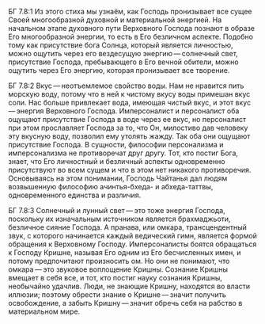 БГ 7.8:1	Из этого стиха мы узнаём, как Господь пронизывает все сущее Своей многообразной духовной и материальной энергией. На начальном этапе духовного пути Верховного Господа познают в образе Его многообразной энергии, то есть в Его безличном аспекте. Подобно тому как присутствие бога Солнца, который является личностью, можно ощутить через его вездесущую энергию — солнечный свет, присутствие Господа, пребывающего в Его вечной обители, можно ощутить через Его энергию, которая пронизывает все творение.

БГ 7.8:2	Вкус — неотъемлемое свойство воды. Нам не нравится пить морскую воду, потому что в ней к чистому вкусу воды примешан вкус соли. Нас больше привлекает вода, имеющая чистый вкус, и этот вкус — энергия Верховного Господа. Имперсоналист и персоналист оба ощущают присутствие Господа в воде через ее вкус, но персоналист при этом прославляет Господа за то, что Он, милостиво дав человеку эту вкусную воду, позволил ему утолять жажду. Так оба они ощущают присутствие Господа. В сущности, философии персонализма и имперсонализма не противоречат друг другу. Тот, кто постиг Бога, знает, что Его личностный и безличный аспекты одновременно присутствуют во всем сущем и что в этом нет никакого противоречия. Основываясь на этом понимании, Господь Чайтанья дал людям возвышенную философию ачинтья-бхеда- и абхеда-таттвы, одновременного единства и различия.

БГ 7.8:3	Солнечный и лунный свет — это тоже энергия Господа, поскольку их изначальным источником является брахмаджьоти, безличное сияние Господа. А пранава, или омкара, трансцендентный звук, с которого начинается каждый ведический гимн, является формой обращения к Верховному Господу. Имперсоналисты боятся обращаться к Господу Кришне, называя Его одним из Его бесчисленных имен, и потому предпочитают произносить ом. Но они не понимают, что омкара — это звуковое воплощение Кришны. Сознание Кришны вмещает в себя все, и тот, кто постиг науку сознания Кришны, необычайно удачлив. Люди, не знающие Кришну, находятся во власти иллюзии; поэтому обрести знание о Кришне — значит получить освобождение, а забыть Кришну — значит обречь себя на рабство в материальном мире.